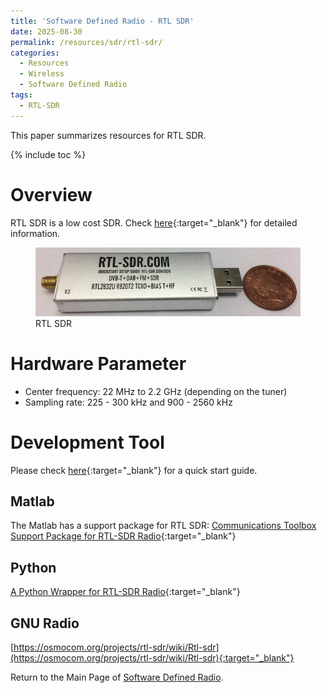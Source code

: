 ```yaml
---
title: 'Software Defined Radio - RTL SDR'
date: 2025-08-30
permalink: /resources/sdr/rtl-sdr/
categories:
  - Resources
  - Wireless  
  - Software Defined Radio
tags: 
  - RTL-SDR
---
```


This paper summarizes resources for RTL SDR.

{% include toc %}

# Overview
RTL SDR is a low cost SDR. Check [here](https://www.rtl-sdr.com/about-rtl-sdr/){:target="_blank"} for detailed information.
<figure>
  <img src="/resources/sdr/images/rtl-sdr.jpg" alt="RTL SDR"/>
  <figcaption>RTL SDR</figcaption>
</figure>


# Hardware Parameter
* Center frequency: 22 MHz to 2.2 GHz (depending on the tuner)
* Sampling rate: 225 - 300 kHz and 900 - 2560 kHz

# Development Tool
Please check [here](https://www.rtl-sdr.com/rtl-sdr-quick-start-guide/){:target="_blank"} for a quick start guide.
## Matlab
The Matlab has a support package for RTL SDR: [Communications Toolbox Support Package for RTL-SDR Radio](https://uk.mathworks.com/help/supportpkg/rtlsdrradio/index.html){:target="_blank"}

## Python
[A Python Wrapper for RTL-SDR Radio](https://pypi.org/project/pyrtlsdr/){:target="_blank"}

## GNU Radio
[https://osmocom.org/projects/rtl-sdr/wiki/Rtl-sdr](https://osmocom.org/projects/rtl-sdr/wiki/Rtl-sdr){:target="_blank"}

Return to the Main Page of [Software Defined Radio](/resources/sdr/).